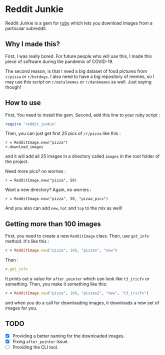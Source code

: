 # Reddit Junkie

Reddit Junkie is a gem for [ruby](http://ruby-lang.org/) which lets you download images from a particular subreddit. 

## Why I made this?

First, I was really bored. For future people who will use this, I made this piece of software during the pandemic of COVID-19. 

The second reason, is that I need a big dataset of food pictures from `r/pizza` or `r/hotdogs`. I also need to have a big repository of memes, so I may use this script on `r/metalmemes` or `r/dankmemes` as well. Just saying though!

## How to use 

First, You need to install the gem. Second, add this line to your ruby script :

```ruby
require 'reddit_junkie'
``` 

Then, you can just get first 25 pics of `/r/pizza` like this : 

```
r = RedditImage.new("pizza")
r.download_images 
```

and it will add all 25 images in a directory called `images` in the root folder of the project. 

Need more pics? no worries : 

```
r = RedditImage.new("pizza", 50)
``` 

Want a new directory? Again, no worries : 

```
r = RedditImage.new("pizza", 50, "pizaa_pics")
``` 

And you also can add `new`, `hot` and `top` to the mix as well! 

## Getting more than 100 images 

First, you need to create a new `RedditImage` class. Then, use `get_info` method. It's like this : 

```ruby
r = RedditImage.new("pizza", 100, "pizzas", "new")
``` 

Then : 

```ruby 
r.get_info
``` 

It prints out a value for `after_pointer` which can look like `t3_iricfv` or something. Then, you make it something like this:

```ruby
r = RedditImage.new("pizza", 100, "pizzas2", "new", "t3_iricfv")
``` 

and when you do a call for downloading images, it downloads a new set of images for you. 

## TODO 

- [x] Providing a better naming for the downloaded images. 
- [x] Fixing `after_pointer` issue. 
- [ ] Providing the CLI tool.
